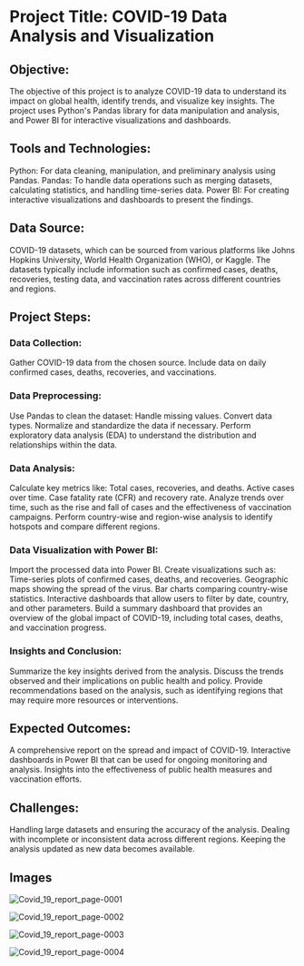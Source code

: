 # Project Title: COVID-19 Data Analysis and Visualization

## Objective:
The objective of this project is to analyze COVID-19 data to understand its impact on global health, identify trends, and visualize key insights. The project uses Python's Pandas library for data manipulation and analysis, and Power BI for interactive visualizations and dashboards.

## Tools and Technologies:
Python: For data cleaning, manipulation, and preliminary analysis using Pandas.
Pandas: To handle data operations such as merging datasets, calculating statistics, and handling time-series data.
Power BI: For creating interactive visualizations and dashboards to present the findings.

## Data Source:
COVID-19 datasets, which can be sourced from various platforms like Johns Hopkins University, World Health Organization (WHO), or Kaggle.
The datasets typically include information such as confirmed cases, deaths, recoveries, testing data, and vaccination rates across different countries and regions.

## Project Steps:

### Data Collection:
Gather COVID-19 data from the chosen source.
Include data on daily confirmed cases, deaths, recoveries, and vaccinations.

### Data Preprocessing:
Use Pandas to clean the dataset:
Handle missing values.
Convert data types.
Normalize and standardize the data if necessary.
Perform exploratory data analysis (EDA) to understand the distribution and relationships within the data.

### Data Analysis:
Calculate key metrics like:
Total cases, recoveries, and deaths.
Active cases over time.
Case fatality rate (CFR) and recovery rate.
Analyze trends over time, such as the rise and fall of cases and the effectiveness of vaccination campaigns.
Perform country-wise and region-wise analysis to identify hotspots and compare different regions.

### Data Visualization with Power BI:
Import the processed data into Power BI.
Create visualizations such as:
Time-series plots of confirmed cases, deaths, and recoveries.
Geographic maps showing the spread of the virus.
Bar charts comparing country-wise statistics.
Interactive dashboards that allow users to filter by date, country, and other parameters.
Build a summary dashboard that provides an overview of the global impact of COVID-19, including total cases, deaths, and vaccination progress.

### Insights and Conclusion:
Summarize the key insights derived from the analysis.
Discuss the trends observed and their implications on public health and policy.
Provide recommendations based on the analysis, such as identifying regions that may require more resources or interventions.

## Expected Outcomes:
A comprehensive report on the spread and impact of COVID-19.
Interactive dashboards in Power BI that can be used for ongoing monitoring and analysis.
Insights into the effectiveness of public health measures and vaccination efforts.

## Challenges:
Handling large datasets and ensuring the accuracy of the analysis.
Dealing with incomplete or inconsistent data across different regions.
Keeping the analysis updated as new data becomes available.

## Images
![Covid_19_report_page-0001](https://github.com/user-attachments/assets/87bcf805-a899-45ec-9f1c-b8583d84ce93)

![Covid_19_report_page-0002](https://github.com/user-attachments/assets/2913e0b7-aea7-4d64-91c2-cc81d0cc4556)

![Covid_19_report_page-0003](https://github.com/user-attachments/assets/1f09efb6-5cbb-485b-aeba-e8bc7c64f686)

![Covid_19_report_page-0004](https://github.com/user-attachments/assets/d51224bd-9ef3-4fbb-8cd9-5edffbfc330d)
